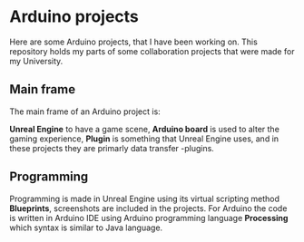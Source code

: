 # Arduino projects

Here are some Arduino projects, that I have been working on. This repository holds my parts of some collaboration projects that were made for my University.

## Main frame

The main frame of an Arduino project is: 

**Unreal Engine** to have a game scene, 
**Arduino board** is used to alter the gaming experience, 
**Plugin** is something that Unreal Engine uses, and in these projects they are primarly data transfer -plugins.

## Programming

Programming is made in Unreal Engine using its virtual scripting method **Blueprints**, screenshots are included in the projects. For Arduino the code is written in Arduino IDE using Arduino programming language **Processing** which syntax is similar to Java language.
